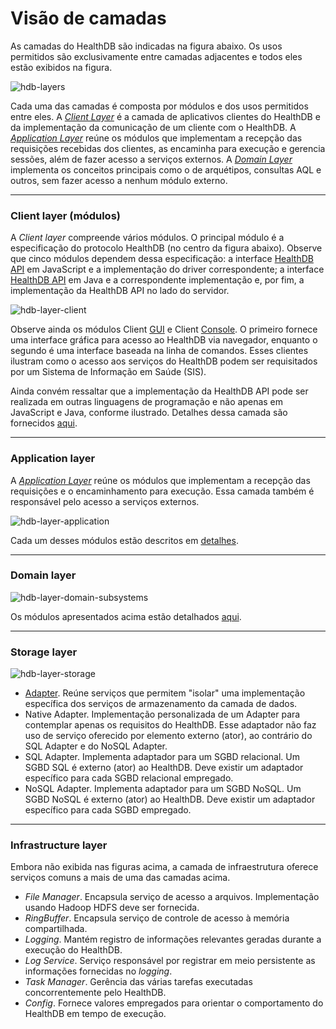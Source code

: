 
# Visão de camadas
As camadas do HealthDB são indicadas na figura abaixo. Os usos permitidos são exclusivamente entre camadas adjacentes e todos eles estão exibidos na figura.

![hdb-layers](https://cloud.githubusercontent.com/assets/1735792/24067912/69290aa4-0b61-11e7-8f5e-b33f1bcac986.png)

Cada uma das camadas é composta por módulos e dos usos permitidos entre eles. A [_Client Layer_](https://github.com/kyriosdata/db/wiki/Client-layer) é a camada de aplicativos clientes do HealthDB e da implementação da comunicação de um cliente com o HealthDB. A [_Application Layer_](https://github.com/kyriosdata/db/wiki/Application-layer) reúne os módulos que implementam a recepção das requisições recebidas dos clientes, as encaminha para execução e gerencia sessões, além de fazer acesso a serviços externos. A [_Domain Layer_](https://github.com/kyriosdata/db/wiki/Domain-layer) implementa os conceitos principais como o de arquétipos, consultas AQL e outros, sem fazer acesso a nenhum módulo externo.

***

### Client layer (módulos)
A _Client layer_ compreende vários módulos. O principal módulo é a especificação do protocolo HealthDB (no centro da figura abaixo). Observe que cinco módulos dependem dessa especificação: a interface [HealthDB API](https://github.com/kyriosdata/db/wiki/HealthDB-API) em JavaScript e a implementação do driver correspondente; a interface [HealthDB API](https://github.com/kyriosdata/db/wiki/HealthDB-API) em Java e a correspondente implementação e, por fim, a implementação da HealthDB API no lado do servidor. 

![hdb-layer-client](https://cloud.githubusercontent.com/assets/1735792/24046211/8db1e442-0b00-11e7-9243-c9a6c275a234.png)

Observe ainda os módulos Client [GUI](https://github.com/kyriosdata/db/wiki/Cliente-(gui)) e Client [Console](https://github.com/kyriosdata/db/wiki/Cliente-(console)). O primeiro fornece uma interface gráfica para acesso ao HealthDB via navegador, enquanto o segundo é uma interface baseada na linha de comandos. Esses clientes ilustram como o acesso aos serviços do HealthDB podem ser requisitados por um Sistema de Informação em Saúde (SIS).

Ainda convém ressaltar que a implementação da HealthDB API pode ser realizada em outras linguagens de programação e não apenas em JavaScript e Java, conforme ilustrado. Detalhes dessa camada são fornecidos [aqui](https://github.com/kyriosdata/db/wiki/Client-layer).

***

### Application layer
A [_Application Layer_](https://github.com/kyriosdata/db/wiki/Application-layer) reúne os módulos que implementam a recepção das requisições e o encaminhamento para execução. Essa camada também é responsável pelo acesso a serviços externos.

![hdb-layer-application](https://cloud.githubusercontent.com/assets/1735792/24046166/64a44194-0b00-11e7-80da-66f8650a05f5.png)

Cada um desses módulos estão descritos em [detalhes](https://github.com/kyriosdata/db/wiki/Application-layer).

***

### Domain layer
 

![hdb-layer-domain-subsystems](https://cloud.githubusercontent.com/assets/1735792/24054171/0ef07b72-0b1a-11e7-9c2c-76154c5afbd3.png)

Os módulos apresentados acima estão detalhados [aqui](https://github.com/kyriosdata/db/wiki/Domain-layer).

***

### Storage layer

![hdb-layer-storage](https://cloud.githubusercontent.com/assets/1735792/24068111/7ddacaa6-0b65-11e7-8afe-10c72ab792bb.png)

- [Adapter](https://github.com/kyriosdata/db/wiki/Adaptador). Reúne serviços que permitem "isolar" uma implementação específica dos serviços de armazenamento da camada de dados.
- Native Adapter. Implementação personalizada de um Adapter para contemplar apenas os requisitos do HealthDB. Esse adaptador não faz uso de serviço oferecido por elemento externo (ator), ao contrário do SQL Adapter e do NoSQL Adapter.
- SQL Adapter. Implementa adaptador para um SGBD relacional. Um SGBD SQL é externo (ator) ao HealthDB. Deve existir um adaptador específico para cada SGBD relacional empregado.
- NoSQL Adapter. Implementa adaptador para um SGBD NoSQL. Um SGBD NoSQL é externo (ator) ao HealthDB. Deve existir um adaptador específico para cada SGBD empregado.

***

### Infrastructure layer
Embora não exibida nas figuras acima, a camada de infraestrutura oferece serviços comuns a mais de uma das camadas acima. 
- _File Manager_. Encapsula serviço de acesso a arquivos. Implementação usando Hadoop HDFS deve ser fornecida.
- _RingBuffer_. Encapsula serviço de controle de acesso à memória compartilhada.
- _Logging_. Mantém registro de informações relevantes geradas durante a execução do HealthDB.
- _Log Service_. Serviço responsável por registrar em meio persistente as informações fornecidas no _logging_.
- _Task Manager_. Gerência das várias tarefas executadas concorrentemente pelo HealthDB.
- _Config_. Fornece valores empregados para orientar o comportamento do HealthDB em tempo de execução. 
